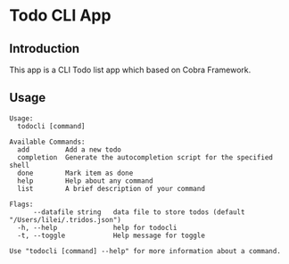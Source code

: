 # Todo CLI App

## Introduction

This app is a CLI Todo list app which based on Cobra Framework.

## Usage

```
Usage:
  todocli [command]

Available Commands:
  add         Add a new todo
  completion  Generate the autocompletion script for the specified shell
  done        Mark item as done
  help        Help about any command
  list        A brief description of your command

Flags:
      --datafile string   data file to store todos (default "/Users/lilei/.tridos.json")
  -h, --help              help for todocli
  -t, --toggle            Help message for toggle

Use "todocli [command] --help" for more information about a command.
```
